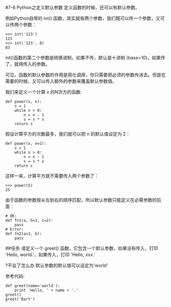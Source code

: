 #7-6 Python之定义默认参数
定义函数的时候，还可以有默认参数。

例如Python自带的 int() 函数，其实就有两个参数，我们既可以传一个参数，又可以传两个参数：

	>>> int('123')
	123
	>>> int('123', 8)
	83
int()函数的第二个参数是转换进制，如果不传，默认是十进制 (base=10)，如果传了，就用传入的参数。

可见，函数的默认参数的作用是简化调用，你只需要把必须的参数传进去。但是在需要的时候，又可以传入额外的参数来覆盖默认参数值。

我们来定义一个计算 x 的N次方的函数:

	def power(x, n):
	    s = 1
	    while n > 0:
	        n = n - 1
	        s = s * x
	    return s
假设计算平方的次数最多，我们就可以把 n 的默认值设定为 2：

	def power(x, n=2):
	    s = 1
	    while n > 0:
	        n = n - 1
	        s = s * x
	    return s
这样一来，计算平方就不需要传入两个参数了：

	>>> power(5)
	25
由于函数的参数按从左到右的顺序匹配，所以默认参数只能定义在必需参数的后面：

	# OK:
	def fn1(a, b=1, c=2):
	    pass
	# Error:
	def fn2(a=1, b):
	    pass
##任务
请定义一个 greet() 函数，它包含一个默认参数，如果没有传入，打印 'Hello, world.'，如果传入，打印 'Hello, xxx.'

?不会了怎么办
默认参数的默认值可以设定为'world'

参考代码:

	def greet(name='world'):
	    print 'Hello, ' + name + '.'
	greet()
	greet('Bart')